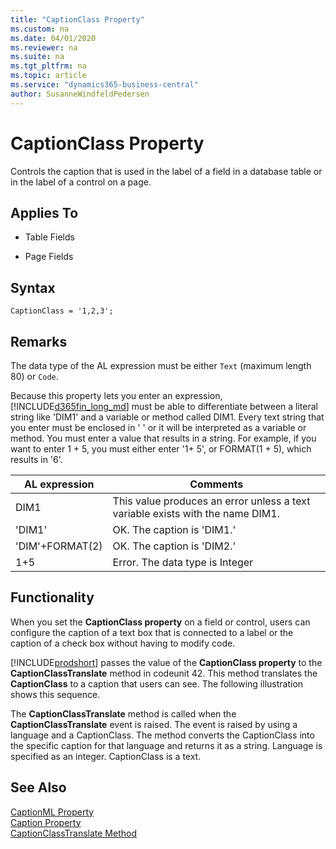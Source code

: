 ```yaml
---
title: "CaptionClass Property"
ms.custom: na
ms.date: 04/01/2020
ms.reviewer: na
ms.suite: na
ms.tgt_pltfrm: na
ms.topic: article
ms.service: "dynamics365-business-central"
author: SusanneWindfeldPedersen
---
```


# CaptionClass Property
Controls the caption that is used in the label of a field in a database table or in the label of a control on a page.  
  
## Applies To  
  
- Table Fields  
  
- Page Fields  

## Syntax

```
CaptionClass = '1,2,3';
```
  
## Remarks  
The data type of the AL expression must be either `Text` (maximum length 80) or `Code`.  
  
Because this property lets you enter an expression, [!INCLUDE[d365fin_long_md](../includes/d365fin_long_md.md)] must be able to differentiate between a literal string like 'DIM1' and a variable or method called DIM1. Every text string that you enter must be enclosed in '  ' or it will be interpreted as a variable or method. You must enter a value that results in a string. For example, if you want to enter 1 + 5, you must either enter '1+ 5', or FORMAT(1 + 5), which results in '6'.  
  
|AL expression|Comments|  
|-------------|--------|  
|DIM1|This value produces an error unless a text variable exists with the name DIM1.|  
|'DIM1'|OK. The caption is 'DIM1.'|  
|'DIM'+FORMAT(2)|OK. The caption is 'DIM2.'|  
|1+5|Error. The data type is Integer|  

## Functionality

When you set the **CaptionClass property** on a field or control, users can configure the caption of a text box that is connected to a label or the caption of a check box without having to modify code. <!--If you set the **CaptionClass property** on other controls, such as groups or Menu Items, the caption will not be displayed.-->

[!INCLUDE[prodshort](../includes/prodshort.md)] passes the value of the **CaptionClass property** to the **CaptionClassTranslate** method in codeunit 42. This method translates the **CaptionClass** to a caption that users can see. The following illustration shows this sequence.

The **CaptionClassTranslate** method is called when the **CaptionClassTranslate** event is raised. The event is raised by using a language and a CaptionClass. The method converts the CaptionClass into the specific caption for that language and returns it as a string. Language is specified as an integer. CaptionClass is a text.

  
## See Also  
[CaptionML Property](devenv-captionml-property.md)   
[Caption Property](devenv-caption-property.md)  
[CaptionClassTranslate Method](../methods-auto/system/system-captionclasstranslate-method.md) 